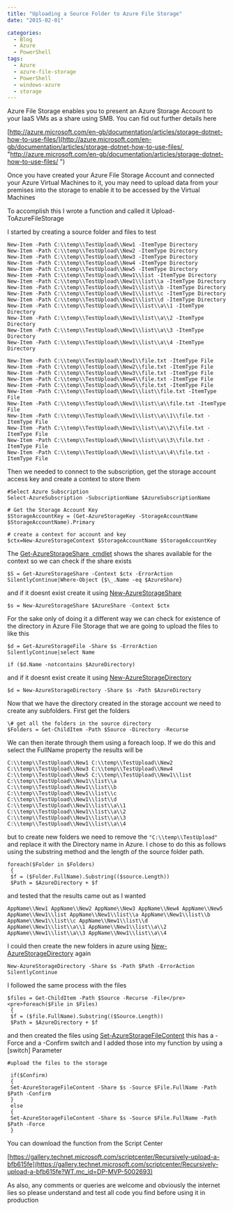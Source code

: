 ```yaml
---
title: "Uploading a Source Folder to Azure File Storage"
date: "2015-02-01"

categories:
  - Blog
  - Azure
  - PowerShell
tags:
  - Azure
  - azure-file-storage
  - PowerShell
  - windows-azure
  - storage
---
```


Azure File Storage enables you to present an Azure Storage Account to your IaaS VMs as a share using SMB. You can fid out further details here

[http://azure.microsoft.com/en-gb/documentation/articles/storage-dotnet-how-to-use-files/](http://azure.microsoft.com/en-gb/documentation/articles/storage-dotnet-how-to-use-files/  "http://azure.microsoft.com/en-gb/documentation/articles/storage-dotnet-how-to-use-files/ ") 

Once you have created your Azure File Storage Account and connected your Azure Virtual Machines to it, you may need to upload data from your premises into the storage to enable it to be accessed by the Virtual Machines

To accomplish this I wrote a function and called it Upload-ToAzureFileStorage

I started by creating a source folder and files to test

```
New-Item -Path C:\\temp\\TestUpload\\New1 -ItemType Directory
New-Item -Path C:\\temp\\TestUpload\\New2 -ItemType Directory
New-Item -Path C:\\temp\\TestUpload\\New3 -ItemType Directory
New-Item -Path C:\\temp\\TestUpload\\New4 -ItemType Directory
New-Item -Path C:\\temp\\TestUpload\\New5 -ItemType Directory
New-Item -Path C:\\temp\\TestUpload\\New1\\list -ItemType Directory
New-Item -Path C:\\temp\\TestUpload\\New1\\list\\a -ItemType Directory
New-Item -Path C:\\temp\\TestUpload\\New1\\list\\b -ItemType Directory
New-Item -Path C:\\temp\\TestUpload\\New1\\list\\c -ItemType Directory
New-Item -Path C:\\temp\\TestUpload\\New1\\list\\d -ItemType Directory
New-Item -Path C:\\temp\\TestUpload\\New1\\list\\a\\1 -ItemType Directory
New-Item -Path C:\\temp\\TestUpload\\New1\\list\\a\\2 -ItemType Directory
New-Item -Path C:\\temp\\TestUpload\\New1\\list\\a\\3 -ItemType Directory
New-Item -Path C:\\temp\\TestUpload\\New1\\list\\a\\4 -ItemType Directory

New-Item -Path C:\\temp\\TestUpload\\New1\\file.txt -ItemType File
New-Item -Path C:\\temp\\TestUpload\\New2\\file.txt -ItemType File
New-Item -Path C:\\temp\\TestUpload\\New3\\file.txt -ItemType File
New-Item -Path C:\\temp\\TestUpload\\New4\\file.txt -ItemType File
New-Item -Path C:\\temp\\TestUpload\\New5\\file.txt -ItemType File
New-Item -Path C:\\temp\\TestUpload\\New1\\list\\file.txt -ItemType File
New-Item -Path C:\\temp\\TestUpload\\New1\\list\\a\\file.txt -ItemType File
New-Item -Path C:\\temp\\TestUpload\\New1\\list\\a\\1\\file.txt -ItemType File
New-Item -Path C:\\temp\\TestUpload\\New1\\list\\a\\2\\file.txt -ItemType File
New-Item -Path C:\\temp\\TestUpload\\New1\\list\\a\\3\\file.txt -ItemType File
New-Item -Path C:\\temp\\TestUpload\\New1\\list\\a\\4\\file.txt -ItemType File
```

Then we needed to connect to the subscription, get the storage account access key and create a context to store them

```
#Select Azure Subscription
Select-AzureSubscription -SubscriptionName $AzureSubscriptionName

# Get the Storage Account Key
$StorageAccountKey = (Get-AzureStorageKey -StorageAccountName $StorageAccountName).Primary

# create a context for account and key
$ctx=New-AzureStorageContext $StorageAccountName $StorageAccountKey
```

The [Get-AzureStorageShare  cmdlet](https://msdn.microsoft.com/en-us/library/dn806403.aspx?WT.mc_id=DP-MVP-5002693) shows the shares available for the context so we can check if the share exists

```$S = Get-AzureStorageShare -Context $ctx -ErrorAction SilentlyContinue|Where-Object {$\_.Name -eq $AzureShare}```

and if it doesnt exist create it using [New-AzureStorageShare](https://msdn.microsoft.com/en-us/library/dn806378.aspx?WT.mc_id=DP-MVP-5002693)

```
$s = New-AzureStorageShare $AzureShare -Context $ctx
```

For the sake only of doing it a different way we can check for existence of the directory in Azure File Storage that we are going to upload the files to like this

```
$d = Get-AzureStorageFile -Share $s -ErrorAction SilentlyContinue|select Name

if ($d.Name -notcontains $AzureDirectory)
```

and if it doesnt exist create it using [New-AzureStorageDirectory](https://msdn.microsoft.com/en-us/library/dn806385.aspx?WT.mc_id=DP-MVP-5002693)

```
$d = New-AzureStorageDirectory -Share $s -Path $AzureDirectory
```

Now that we have the directory created in the storage account we need to create any subfolders. First get the folders

```
\# get all the folders in the source directory
$Folders = Get-ChildItem -Path $Source -Directory -Recurse
```

We can then iterate through them using a foreach loop. If we do this and select the FullName property the results will be

```
C:\\temp\\TestUpload\\New1 C:\\temp\\TestUpload\\New2 C:\\temp\\TestUpload\\New3 C:\\temp\\TestUpload\\New4 C:\\temp\\TestUpload\\New5 C:\\temp\\TestUpload\\New1\\list C:\\temp\\TestUpload\\New1\\list\\a C:\\temp\\TestUpload\\New1\\list\\b C:\\temp\\TestUpload\\New1\\list\\c C:\\temp\\TestUpload\\New1\\list\\d C:\\temp\\TestUpload\\New1\\list\\a\\1 C:\\temp\\TestUpload\\New1\\list\\a\\2 C:\\temp\\TestUpload\\New1\\list\\a\\3 C:\\temp\\TestUpload\\New1\\list\\a\\4
```

but to create new folders we need to remove the `"C:\\temp\\TestUpload"` and replace it with the Directory name in Azure. I chose to do this as follows using the substring method and the length of the source folder path.

```
foreach($Folder in $Folders)
 {
 $f = ($Folder.FullName).Substring(($source.Length))
 $Path = $AzureDirectory + $f
 ```

and tested that the results came out as I wanted

```
AppName\\New1 AppName\\New2 AppName\\New3 AppName\\New4 AppName\\New5 AppName\\New1\\list AppName\\New1\\list\\a AppName\\New1\\list\\b AppName\\New1\\list\\c AppName\\New1\\list\\d AppName\\New1\\list\\a\\1 AppName\\New1\\list\\a\\2 AppName\\New1\\list\\a\\3 AppName\\New1\\list\\a\\4
```

I could then create the new folders in azure using [New-AzureStorageDirectory](https://msdn.microsoft.com/en-us/library/dn806385.aspx?WT.mc_id=DP-MVP-5002693) again

```
New-AzureStorageDirectory -Share $s -Path $Path -ErrorAction SilentlyContinue
```

I followed the same process with the files

```
$files = Get-ChildItem -Path $Source -Recurse -File</pre>
<pre>foreach($File in $Files)
 {
 $f = ($file.FullName).Substring(($Source.Length))
 $Path = $AzureDirectory + $f
 ```

and then created the files using [Set-AzureStorageFileContent](https://msdn.microsoft.com/en-us/library/dn806404.aspx?WT.mc_id=DP-MVP-5002693) this has a -Force and a -Confirm switch and I added those into my function by using a \[switch\] Parameter

```
#upload the files to the storage

 if($Confirm)
 {
 Set-AzureStorageFileContent -Share $s -Source $File.FullName -Path $Path -Confirm
 }
 else
 {
 Set-AzureStorageFileContent -Share $s -Source $File.FullName -Path $Path -Force
 }
 ```

You can download the function from the Script Center

[https://gallery.technet.microsoft.com/scriptcenter/Recursively-upload-a-bfb615fe](https://gallery.technet.microsoft.com/scriptcenter/Recursively-upload-a-bfb615fe?WT.mc_id=DP-MVP-5002693)

As also, any comments or queries are welcome and obviously the internet lies so please understand and test all code you find before using it in production
